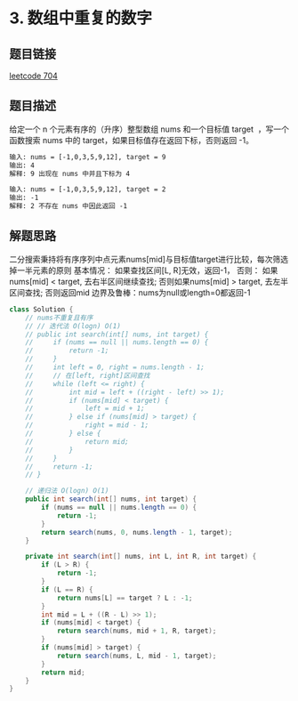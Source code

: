 # 3. 数组中重复的数字

## 题目链接

[leetcode 704](https://leetcode.cn/problems/binary-search/)

## 题目描述

给定一个 n 个元素有序的（升序）整型数组 nums 和一个目标值 target  ，写一个函数搜索 nums 中的 target，如果目标值存在返回下标，否则返回 -1。

```html
输入: nums = [-1,0,3,5,9,12], target = 9
输出: 4
解释: 9 出现在 nums 中并且下标为 4

输入: nums = [-1,0,3,5,9,12], target = 2
输出: -1
解释: 2 不存在 nums 中因此返回 -1
```

## 解题思路

二分搜索秉持将有序序列中点元素nums[mid]与目标值target进行比较，每次筛选掉一半元素的原则
基本情况：
    如果查找区间[L, R]无效，返回-1，
    否则：
        如果nums[mid] < target, 去右半区间继续查找;
        否则如果nums[mid] > target, 去左半区间查找;
        否则返回mid
边界及鲁棒：nums为null或length=0都返回-1


```JAVA
class Solution {
    // nums不重复且有序
    // // 迭代法 O(logn) O(1)
    // public int search(int[] nums, int target) {
    //     if (nums == null || nums.length == 0) {
    //         return -1;
    //     }
    //     int left = 0, right = nums.length - 1;
    //     // 在[left, right]区间查找
    //     while (left <= right) {
    //         int mid = left + ((right - left) >> 1);
    //         if (nums[mid] < target) {
    //             left = mid + 1;
    //         } else if (nums[mid] > target) {
    //             right = mid - 1;
    //         } else {
    //             return mid;
    //         }
    //     }
    //     return -1;
    // }

    // 递归法 O(logn) O(1)
    public int search(int[] nums, int target) {
        if (nums == null || nums.length == 0) {
            return -1;
        }
        return search(nums, 0, nums.length - 1, target);
    }

    private int search(int[] nums, int L, int R, int target) {
        if (L > R) {
            return -1;
        }
        if (L == R) {
            return nums[L] == target ? L : -1;
        }
        int mid = L + ((R - L) >> 1);
        if (nums[mid] < target) {
            return search(nums, mid + 1, R, target);
        }
        if (nums[mid] > target) {
            return search(nums, L, mid - 1, target);
        }
        return mid;
    }
}
```

